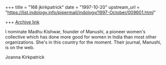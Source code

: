+++
title = "168 jkirkpatrick"
date = "1997-10-20"
upstream_url = "https://list.indology.info/pipermail/indology/1997-October/009601.html"

+++
[Archive link](https://list.indology.info/pipermail/indology/1997-October/009601.html)

I nominate Madhu Kishwar, founder of Manushi, a pioneer women's
collective which has done more good for women in India than most other
organizations. She's in this country for the moment. Their journal,
Manushi, is on the web.

Joanna Kirkpatrick



